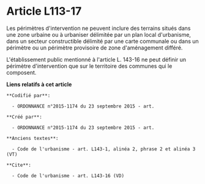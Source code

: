 # Article L113-17

Les périmètres d'intervention ne peuvent inclure des terrains situés dans une zone urbaine ou à urbaniser délimitée par un
plan local d'urbanisme, dans un secteur constructible délimité par une carte communale ou dans un périmètre ou un périmètre
provisoire de zone d'aménagement différé. 

L'établissement public mentionné à l'article L. 143-16 ne peut définir un périmètre d'intervention que sur le territoire des
communes qui le composent.

**Liens relatifs à cet article**

	**Codifié par**:

	  - ORDONNANCE n°2015-1174 du 23 septembre 2015 - art.

	**Créé par**:

	  - ORDONNANCE n°2015-1174 du 23 septembre 2015 - art.

	**Anciens textes**:

	  - Code de l'urbanisme - art. L143-1, alinéa 2, phrase 2 et alinéa 3 (VT)

	**Cite**:

	  - Code de l'urbanisme - art. L143-16 (VD)
